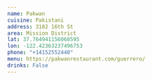 ```yaml
---
name: Pakwan
cuisine: Pakistani
address: 3182 16th St
area: Mission District
lat: 37.764941156068595
lon: -122.42363237496753
phone: "+14152552440"
menu: https://pakwanrestaurant.com/guerrero/
drinks: False
---
```

